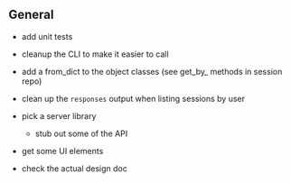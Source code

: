 ## General
- add unit tests
- cleanup the CLI to make it easier to call
- add a from_dict to the object classes (see get_by_ methods in session repo)
- clean up the `responses` output when listing sessions by user


- pick a server library
    - stub out some of the API
- get some UI elements
- check the actual design doc

